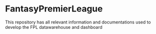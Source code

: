# FantasyPremierLeague
This repository has all relevant information and documentations used to develop the FPL datawarehouse and dashboard
